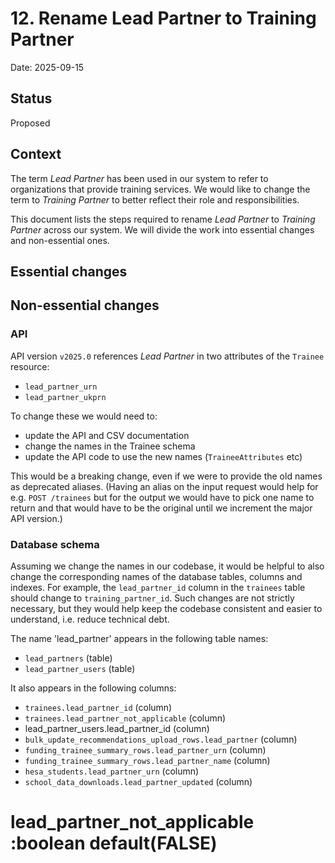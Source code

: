 # 12. Rename Lead Partner to Training Partner

Date: 2025-09-15

## Status

Proposed

## Context

The term _Lead Partner_ has been used in our system to refer to organizations that provide training services. We would like to change the term to _Training Partner_ to better reflect their role and responsibilities.

This document lists the steps required to rename _Lead Partner_ to _Training Partner_ across our system. We will divide the work into essential changes and non-essential ones.

## Essential changes

## Non-essential changes

### API

API version `v2025.0` references _Lead Partner_ in two attributes of the `Trainee` resource:

- `lead_partner_urn`
- `lead_partner_ukprn`

To change these we would need to:

- update the API and CSV documentation
- change the names in the Trainee schema
- update the API code to use the new names (`TraineeAttributes` etc)

This would be a breaking change, even if we were to provide the old names as deprecated aliases. (Having an alias on the input request would help for e.g. `POST /trainees` but for the output we would have to pick one name to return and that would have to be the original until we increment the major API version.)

### Database schema

Assuming we change the names in our codebase, it would be helpful to also change the corresponding names of the database tables, columns and indexes. For example, the `lead_partner_id` column in the `trainees` table should change to `training_partner_id`. Such changes are not strictly necessary, but they would help keep the codebase consistent and easier to understand, i.e. reduce technical debt.

The name 'lead_partner' appears in the following table names:

- `lead_partners` (table)
- `lead_partner_users` (table)

It also appears in the following columns:

- `trainees.lead_partner_id` (column)
- `trainees.lead_partner_not_applicable` (column)
- lead_partner_users.lead_partner_id (column)
- `bulk_update_recommendations_upload_rows.lead_partner` (column)
- `funding_trainee_summary_rows.lead_partner_urn` (column)
- `funding_trainee_summary_rows.lead_partner_name` (column)
- `hesa_students.lead_partner_urn` (column)
- `school_data_downloads.lead_partner_updated` (column)

#  lead_partner_not_applicable     :boolean          default(FALSE)

